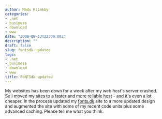 ```yaml
---
author: Mads Klinkby
categories:
- .net
- business
- download
- www
date: "2008-08-13T22:00:00Z"
description: ""
draft: false
slug: fontsdk-updated
tags:
- .net
- business
- download
- www
title: FoNTSdk updated
---
```



My websites has been down for a week after my web host's server crashed. So I moved my sites to a faster and more [reliable host](http://www.unoeuro.com/) - and it's even a lot cheaper. In the process updated my [fonts.dk](http://fonts.dk/) site to a more updated design and augmented the site with some of my recent code units plus some advanced caching. Please tell me what you think.

